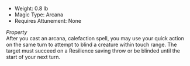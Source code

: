 - Weight: 0.8 lb
- Magic Type: Arcana
- Requires Attunement: None
 
_Property_  
After you cast an arcana, calefaction spell, you may use your quick action on the same turn to attempt to blind a creature within touch range. The target must succeed on a Resilience saving throw or be blinded until the start of your next turn.